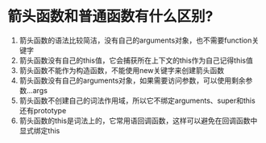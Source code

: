 # 箭头函数和普通函数有什么区别?

1. 箭头函数的语法比较简洁，没有自己的arguments对象，也不需要function关键字
2. 箭头函数没有自己的this值，它会捕获所在上下文的this作为自己记得this值
3. 箭头函数不能作为构造函数，不能使用new关键字来创建箭头函数
4. 箭头函数没有自己的arguments对象，如果需要访问参数，可以使用剩余参数...args
5. 箭头函数不创建自己的词法作用域，所以它不绑定arguments、super和this还有prototype
6. 箭头函数的this是词法上的，它常用语回调函数，这样可以避免在回调函数中显式绑定this